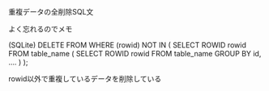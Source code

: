 重複データの全削除SQL文

よく忘れるのでメモ

(SQLite)
DELETE FROM 
WHERE (rowid) NOT IN
(
  SELECT ROWID rowid  FROM table_name
  (
    SELECT ROWID rowid FROM table_name
    GROUP BY id, ....
   )
);

rowid以外で重複しているデータを削除している
